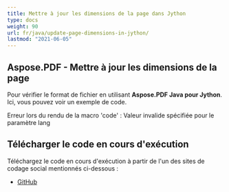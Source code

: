 ```yaml
---
title: Mettre à jour les dimensions de la page dans Jython
type: docs
weight: 90
url: fr/java/update-page-dimensions-in-jython/
lastmod: "2021-06-05"
---
```


## Aspose.PDF - Mettre à jour les dimensions de la page

Pour vérifier le format de fichier en utilisant **Aspose.PDF Java pour Jython**. Ici, vous pouvez voir un exemple de code.

Erreur lors du rendu de la macro 'code' : Valeur invalide spécifiée pour le paramètre lang

## Télécharger le code en cours d'exécution

Téléchargez le code en cours d'exécution à partir de l'un des sites de codage social mentionnés ci-dessous :

- [GitHub](https://github.com/aspose-pdf/Aspose.PDF-for-Java/releases)